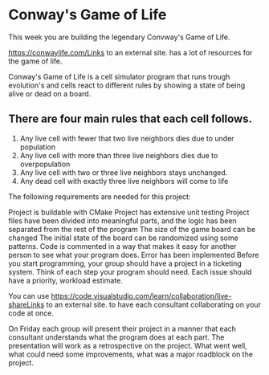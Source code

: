 # Conway's Game of Life

This week you are building the legendary Convway's Game of Life.

https://conwaylife.com/Links to an external site. has a lot of resources for the game of life.

Conway's Game of Life is a cell simulator program that runs trough evolution's and cells react to different rules by showing a state of being alive or dead on a board. 

## There are four main rules that each cell follows.

1. Any live cell with fewer that two live neighbors dies due to under population
2. Any live cell with more than three live neighbors dies due to overpopulation
3. Any live cell with two or three live neighbors stays unchanged.
4. Any dead cell with exactly three live neighbors will come to life

The following requirements are needed for this project:

Project is buildable with CMake
Project has extensive unit testing
Project files have been divided into meaningful parts, and the logic has been separated from the rest of the program
The size of the game board can be changed
The initial state of the board can be randomized using some patterns.
Code is commented in a way that makes it easy for another person to see what your program does.
Error has been implemented
Before you start programming, your group should have a project in a ticketing system. Think of each step your program should need. Each issue should have a priority, workload estimate.

You can use https://code.visualstudio.com/learn/collaboration/live-shareLinks to an external site. to have each consultant collaborating on your code at once.

On Friday each group will present their project in a manner that each consultant understands what the program does at each part.
The presentation will work as a retrospective on the project. What went well, what could need some improvements, what was a major roadblock on the project.
